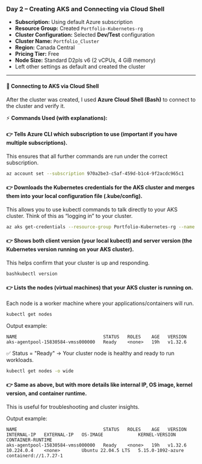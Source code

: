### Day 2 – Creating AKS and Connecting via Cloud Shell

- **Subscription:** Using default Azure subscription  
- **Resource Group:** Created `Portfolio-Kubernetes-rg`  
- **Cluster Configuration:** Selected **Dev/Test** configuration  
- **Cluster Name:** `Portfolio_Cluster`  
- **Region:** Canada Central  
- **Pricing Tier:** Free  
- **Node Size:** Standard D2pls v6 (2 vCPUs, 4 GiB memory)  
- Left other settings as default and created the cluster  

---

#### 🔗 Connecting to AKS via Cloud Shell

After the cluster was created, I used **Azure Cloud Shell (Bash)** to connect to the cluster and verify it.  

⚡ **Commands Used (with explanations):**

#### 👉 Tells Azure CLI which subscription to use (important if you have multiple subscriptions).
This ensures that all further commands are run under the correct subscription.
```bash
az account set --subscription 970a2be3-c5af-459d-b1c4-9f2acdc965c1
```
#### 👉 Downloads the Kubernetes credentials for the AKS cluster and merges them into your local configuration file (.kube/config).
This allows you to use kubectl commands to talk directly to your AKS cluster.
Think of this as “logging in” to your cluster.

```bash 
az aks get-credentials --resource-group Portfolio-Kubernetes-rg --name Portfolio_Cluster --overwrite-existing
```

#### 👉 Shows both client version (your local kubectl) and server version (the Kubernetes version running on your AKS cluster).
This helps confirm that your cluster is up and responding.

```bash
bashkubectl version
```

#### 👉 Lists the nodes (virtual machines) that your AKS cluster is running on.
Each node is a worker machine where your applications/containers will run.


```bash 
kubectl get nodes
```




Output example:
```
NAME                                STATUS   ROLES    AGE   VERSION
aks-agentpool-15830584-vmss000000   Ready    <none>   19h   v1.32.6
```

✅ Status = "Ready" → Your cluster node is healthy and ready to run workloads.

```bash
kubectl get nodes -o wide
```
#### 👉 Same as above, but with more details like internal IP, OS image, kernel version, and container runtime.
This is useful for troubleshooting and cluster insights.



Output example:
```
NAME                                STATUS   ROLES    AGE   VERSION   INTERNAL-IP   EXTERNAL-IP   OS-IMAGE             KERNEL-VERSION      CONTAINER-RUNTIME
aks-agentpool-15830584-vmss000000   Ready    <none>   19h   v1.32.6   10.224.0.4    <none>        Ubuntu 22.04.5 LTS   5.15.0-1092-azure   containerd://1.7.27-1
```


